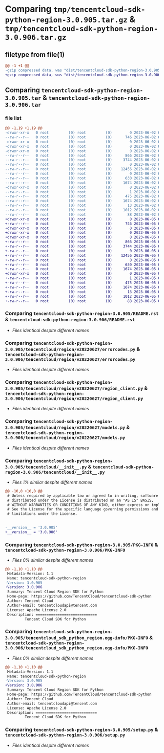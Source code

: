 # Comparing `tmp/tencentcloud-sdk-python-region-3.0.905.tar.gz` & `tmp/tencentcloud-sdk-python-region-3.0.906.tar.gz`

## filetype from file(1)

```diff
@@ -1 +1 @@
-gzip compressed data, was "dist/tencentcloud-sdk-python-region-3.0.905.tar", last modified: Fri Jun  2 00:36:52 2023, max compression
+gzip compressed data, was "dist/tencentcloud-sdk-python-region-3.0.906.tar", last modified: Mon Jun  5 00:40:24 2023, max compression
```

## Comparing `tencentcloud-sdk-python-region-3.0.905.tar` & `tencentcloud-sdk-python-region-3.0.906.tar`

### file list

```diff
@@ -1,19 +1,19 @@
-drwxr-xr-x   0 root         (0) root         (0)        0 2023-06-02 00:36:52.000000 tencentcloud-sdk-python-region-3.0.905/
--rw-r--r--   0 root         (0) root         (0)      746 2023-06-02 00:36:52.000000 tencentcloud-sdk-python-region-3.0.905/README.rst
-drwxr-xr-x   0 root         (0) root         (0)        0 2023-06-02 00:36:52.000000 tencentcloud-sdk-python-region-3.0.905/tencentcloud/
-drwxr-xr-x   0 root         (0) root         (0)        0 2023-06-02 00:36:52.000000 tencentcloud-sdk-python-region-3.0.905/tencentcloud/region/
-drwxr-xr-x   0 root         (0) root         (0)        0 2023-06-02 00:36:52.000000 tencentcloud-sdk-python-region-3.0.905/tencentcloud/region/v20220627/
--rw-r--r--   0 root         (0) root         (0)      866 2023-06-02 00:36:52.000000 tencentcloud-sdk-python-region-3.0.905/tencentcloud/region/v20220627/errorcodes.py
--rw-r--r--   0 root         (0) root         (0)     3744 2023-06-02 00:36:52.000000 tencentcloud-sdk-python-region-3.0.905/tencentcloud/region/v20220627/region_client.py
--rw-r--r--   0 root         (0) root         (0)        0 2023-06-02 00:36:52.000000 tencentcloud-sdk-python-region-3.0.905/tencentcloud/region/v20220627/__init__.py
--rw-r--r--   0 root         (0) root         (0)    12456 2023-06-02 00:36:52.000000 tencentcloud-sdk-python-region-3.0.905/tencentcloud/region/v20220627/models.py
--rw-r--r--   0 root         (0) root         (0)        0 2023-06-02 00:36:52.000000 tencentcloud-sdk-python-region-3.0.905/tencentcloud/region/__init__.py
--rw-r--r--   0 root         (0) root         (0)      630 2023-06-02 00:36:52.000000 tencentcloud-sdk-python-region-3.0.905/tencentcloud/__init__.py
--rw-r--r--   0 root         (0) root         (0)     1674 2023-06-02 00:36:52.000000 tencentcloud-sdk-python-region-3.0.905/PKG-INFO
-drwxr-xr-x   0 root         (0) root         (0)        0 2023-06-02 00:36:52.000000 tencentcloud-sdk-python-region-3.0.905/tencentcloud_sdk_python_region.egg-info/
--rw-r--r--   0 root         (0) root         (0)        1 2023-06-02 00:36:52.000000 tencentcloud-sdk-python-region-3.0.905/tencentcloud_sdk_python_region.egg-info/dependency_links.txt
--rw-r--r--   0 root         (0) root         (0)      475 2023-06-02 00:36:52.000000 tencentcloud-sdk-python-region-3.0.905/tencentcloud_sdk_python_region.egg-info/SOURCES.txt
--rw-r--r--   0 root         (0) root         (0)     1674 2023-06-02 00:36:52.000000 tencentcloud-sdk-python-region-3.0.905/tencentcloud_sdk_python_region.egg-info/PKG-INFO
--rw-r--r--   0 root         (0) root         (0)       13 2023-06-02 00:36:52.000000 tencentcloud-sdk-python-region-3.0.905/tencentcloud_sdk_python_region.egg-info/top_level.txt
--rw-r--r--   0 root         (0) root         (0)     1012 2023-06-02 00:36:52.000000 tencentcloud-sdk-python-region-3.0.905/setup.py
--rw-r--r--   0 root         (0) root         (0)       88 2023-06-02 00:36:52.000000 tencentcloud-sdk-python-region-3.0.905/setup.cfg
+drwxr-xr-x   0 root         (0) root         (0)        0 2023-06-05 00:40:24.000000 tencentcloud-sdk-python-region-3.0.906/
+-rw-r--r--   0 root         (0) root         (0)      746 2023-06-05 00:40:23.000000 tencentcloud-sdk-python-region-3.0.906/README.rst
+drwxr-xr-x   0 root         (0) root         (0)        0 2023-06-05 00:40:24.000000 tencentcloud-sdk-python-region-3.0.906/tencentcloud/
+drwxr-xr-x   0 root         (0) root         (0)        0 2023-06-05 00:40:24.000000 tencentcloud-sdk-python-region-3.0.906/tencentcloud/region/
+drwxr-xr-x   0 root         (0) root         (0)        0 2023-06-05 00:40:24.000000 tencentcloud-sdk-python-region-3.0.906/tencentcloud/region/v20220627/
+-rw-r--r--   0 root         (0) root         (0)      866 2023-06-05 00:40:23.000000 tencentcloud-sdk-python-region-3.0.906/tencentcloud/region/v20220627/errorcodes.py
+-rw-r--r--   0 root         (0) root         (0)     3744 2023-06-05 00:40:23.000000 tencentcloud-sdk-python-region-3.0.906/tencentcloud/region/v20220627/region_client.py
+-rw-r--r--   0 root         (0) root         (0)        0 2023-06-05 00:40:23.000000 tencentcloud-sdk-python-region-3.0.906/tencentcloud/region/v20220627/__init__.py
+-rw-r--r--   0 root         (0) root         (0)    12456 2023-06-05 00:40:23.000000 tencentcloud-sdk-python-region-3.0.906/tencentcloud/region/v20220627/models.py
+-rw-r--r--   0 root         (0) root         (0)        0 2023-06-05 00:40:23.000000 tencentcloud-sdk-python-region-3.0.906/tencentcloud/region/__init__.py
+-rw-r--r--   0 root         (0) root         (0)      630 2023-06-05 00:40:23.000000 tencentcloud-sdk-python-region-3.0.906/tencentcloud/__init__.py
+-rw-r--r--   0 root         (0) root         (0)     1674 2023-06-05 00:40:24.000000 tencentcloud-sdk-python-region-3.0.906/PKG-INFO
+drwxr-xr-x   0 root         (0) root         (0)        0 2023-06-05 00:40:24.000000 tencentcloud-sdk-python-region-3.0.906/tencentcloud_sdk_python_region.egg-info/
+-rw-r--r--   0 root         (0) root         (0)        1 2023-06-05 00:40:24.000000 tencentcloud-sdk-python-region-3.0.906/tencentcloud_sdk_python_region.egg-info/dependency_links.txt
+-rw-r--r--   0 root         (0) root         (0)      475 2023-06-05 00:40:24.000000 tencentcloud-sdk-python-region-3.0.906/tencentcloud_sdk_python_region.egg-info/SOURCES.txt
+-rw-r--r--   0 root         (0) root         (0)     1674 2023-06-05 00:40:24.000000 tencentcloud-sdk-python-region-3.0.906/tencentcloud_sdk_python_region.egg-info/PKG-INFO
+-rw-r--r--   0 root         (0) root         (0)       13 2023-06-05 00:40:24.000000 tencentcloud-sdk-python-region-3.0.906/tencentcloud_sdk_python_region.egg-info/top_level.txt
+-rw-r--r--   0 root         (0) root         (0)     1012 2023-06-05 00:40:23.000000 tencentcloud-sdk-python-region-3.0.906/setup.py
+-rw-r--r--   0 root         (0) root         (0)       88 2023-06-05 00:40:24.000000 tencentcloud-sdk-python-region-3.0.906/setup.cfg
```

### Comparing `tencentcloud-sdk-python-region-3.0.905/README.rst` & `tencentcloud-sdk-python-region-3.0.906/README.rst`

 * *Files identical despite different names*

### Comparing `tencentcloud-sdk-python-region-3.0.905/tencentcloud/region/v20220627/errorcodes.py` & `tencentcloud-sdk-python-region-3.0.906/tencentcloud/region/v20220627/errorcodes.py`

 * *Files identical despite different names*

### Comparing `tencentcloud-sdk-python-region-3.0.905/tencentcloud/region/v20220627/region_client.py` & `tencentcloud-sdk-python-region-3.0.906/tencentcloud/region/v20220627/region_client.py`

 * *Files identical despite different names*

### Comparing `tencentcloud-sdk-python-region-3.0.905/tencentcloud/region/v20220627/models.py` & `tencentcloud-sdk-python-region-3.0.906/tencentcloud/region/v20220627/models.py`

 * *Files identical despite different names*

### Comparing `tencentcloud-sdk-python-region-3.0.905/tencentcloud/__init__.py` & `tencentcloud-sdk-python-region-3.0.906/tencentcloud/__init__.py`

 * *Files 1% similar despite different names*

```diff
@@ -10,8 +10,8 @@
 # Unless required by applicable law or agreed to in writing, software
 # distributed under the License is distributed on an "AS IS" BASIS,
 # WITHOUT WARRANTIES OR CONDITIONS OF ANY KIND, either express or implied.
 # See the License for the specific language governing permissions and
 # limitations under the License.
 
 
-__version__ = '3.0.905'
+__version__ = '3.0.906'
```

### Comparing `tencentcloud-sdk-python-region-3.0.905/PKG-INFO` & `tencentcloud-sdk-python-region-3.0.906/PKG-INFO`

 * *Files 0% similar despite different names*

```diff
@@ -1,10 +1,10 @@
 Metadata-Version: 1.1
 Name: tencentcloud-sdk-python-region
-Version: 3.0.905
+Version: 3.0.906
 Summary: Tencent Cloud Region SDK for Python
 Home-page: https://github.com/TencentCloud/tencentcloud-sdk-python
 Author: Tencent Cloud
 Author-email: tencentcloudapi@tencent.com
 License: Apache License 2.0
 Description: ============================
         Tencent Cloud SDK for Python
```

### Comparing `tencentcloud-sdk-python-region-3.0.905/tencentcloud_sdk_python_region.egg-info/PKG-INFO` & `tencentcloud-sdk-python-region-3.0.906/tencentcloud_sdk_python_region.egg-info/PKG-INFO`

 * *Files 0% similar despite different names*

```diff
@@ -1,10 +1,10 @@
 Metadata-Version: 1.1
 Name: tencentcloud-sdk-python-region
-Version: 3.0.905
+Version: 3.0.906
 Summary: Tencent Cloud Region SDK for Python
 Home-page: https://github.com/TencentCloud/tencentcloud-sdk-python
 Author: Tencent Cloud
 Author-email: tencentcloudapi@tencent.com
 License: Apache License 2.0
 Description: ============================
         Tencent Cloud SDK for Python
```

### Comparing `tencentcloud-sdk-python-region-3.0.905/setup.py` & `tencentcloud-sdk-python-region-3.0.906/setup.py`

 * *Files identical despite different names*

